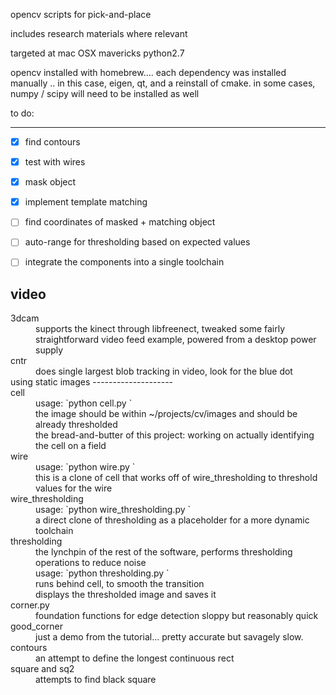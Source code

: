 opencv scripts for pick-and-place

includes research materials where relevant

targeted at mac OSX mavericks python2.7

opencv installed with homebrew.... each dependency was installed manually .. in this case, eigen, qt, and  a reinstall of cmake.  in some cases, numpy / scipy will need to be installed as well

to do:
___________________

- [x] find contours
- [x] test with wires
- [x] mask object
- [x] implement template matching
- [ ] find  coordinates of masked + matching object
- [ ] auto-range for thresholding based on expected values
- [ ] integrate the components into a single toolchain


video
--------------------
<dl>
<dt>3dcam</dt>
<dd>supports the kinect through libfreenect, tweaked some fairly straightforward video feed example, powered from a desktop power supply</dd>
<dt>cntr</dt>
<dd>does single largest blob tracking in video, look for the blue dot </dd>
using static images
--------------------
<dt> cell</dt>
<dd>usage: `python cell.py <image.jpg>`</dd>
<dd>the image should be within ~/projects/cv/images and should be already thresholded</dd>
<dd>the bread-and-butter of this project: working on actually identifying the cell on a field</dd>
<dt> wire </dt>
  <dd>usage: `python wire.py <image.jpg>`</dd>
  <dd>this is a clone of cell that works off of wire_thresholding to threshold values for the wire</dd>
<dt> wire_thresholding</dt>
<dd>usage: `python wire_thresholding.py <img.jpg>` </dd>
<dd>a direct clone of thresholding as a placeholder for a more dynamic toolchain</dd>
<dt>thresholding</dt>
<dd>the lynchpin of the rest of the software, performs thresholding operations to reduce noise</dd>
<dd>usage: `python thresholding.py <img.jpg>` </dd>
<dd>runs behind cell, to smooth the transition </dd>
<dd>displays the thresholded image and saves it</dd>
<dt>corner.py</dt>
<dd>foundation functions for edge detection sloppy but reasonably quick</dd>
<dt>good_corner</dt>
<dd>just a demo from the tutorial... pretty accurate but savagely slow.</dd>
<dt>contours</dt>
<dd>an attempt to define the longest continuous rect</dd>
<dt>square and sq2</dt>
<dd>attempts to find black square</dd>
